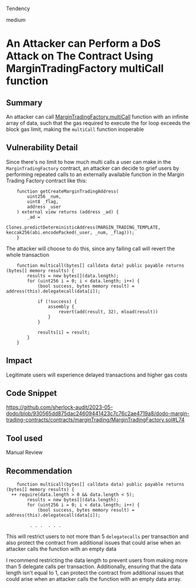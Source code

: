 Tendency

medium

# An Attacker can Perform a DoS Attack on The Contract Using MarginTradingFactory multiCall function

## Summary
An attacker can call [MarginTradingFactory.multiCall](https://github.com/sherlock-audit/2023-05-dodo/blob/930565dd875dac24609441423c7c76c2ae4719a8/dodo-margin-trading-contracts/contracts/marginTrading/MarginTradingFactory.sol#L74) function with an infinite array of data, such that the gas required to execute the for loop exceeds the block gas limit, making the `multiCall` function inoperable
## Vulnerability Detail
Since there's no limit to how much multi calls a user can make in the `MarginTradingFactory` contract, an attacker can decide to grief users by performing repeated calls to an externally available function in the Margin Trading Factory contract like this:
```solidity
    function getCreateMarginTradingAddress(
        uint256 _num,
        uint8 _flag,
        address _user
    ) external view returns (address _ad) {
        _ad =
            Clones.predictDeterministicAddress(MARGIN_TRADING_TEMPLATE, keccak256(abi.encodePacked(_user, _num, _flag)));
    }
```
The attacker will choose to do this, since any failing call will revert the whole transaction
```solidity
    function multicall(bytes[] calldata data) public payable returns (bytes[] memory results) {
        results = new bytes[](data.length);
        for (uint256 i = 0; i < data.length; i++) {
            (bool success, bytes memory result) = address(this).delegatecall(data[i]);

            if (!success) {
                assembly {
                    revert(add(result, 32), mload(result))
                }
            }

            results[i] = result;
        }
    }
```
## Impact
Legitimate users will experience delayed transactions and higher gas costs
## Code Snippet
https://github.com/sherlock-audit/2023-05-dodo/blob/930565dd875dac24609441423c7c76c2ae4719a8/dodo-margin-trading-contracts/contracts/marginTrading/MarginTradingFactory.sol#L74
## Tool used

Manual Review

## Recommendation

```solidity
    function multicall(bytes[] calldata data) public payable returns (bytes[] memory results) {
  ++ require(data.length > 0 && data.length < 5);
        results = new bytes[](data.length);
        for (uint256 i = 0; i < data.length; i++) {
            (bool success, bytes memory result) = address(this).delegatecall(data[i]);
            
         . . .  . . .
```

This will restrict users to not more than 5 `delegatecalls` per transaction and also protect the contract from additional issues that could arise when an attacker calls the function with an empty data



I recommend restricting the data length to prevent users from making more than 5 delegate calls per transaction. Additionally, ensuring that the data length isn't equal to 1, can protect the contract from additional issues that could arise when an attacker calls the function with an empty data array.